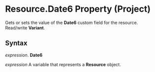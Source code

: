 
# Resource.Date6 Property (Project)

Gets or sets the value of the  **Date6** custom field for the resource. Read/write **Variant**.


## Syntax

 _expression_. **Date6**

 _expression_ A variable that represents a **Resource** object.

